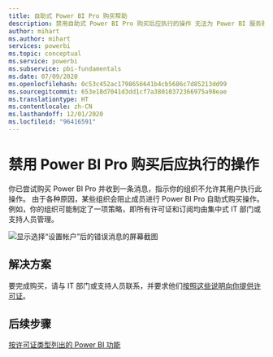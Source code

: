 ```yaml
---
title: 自助式 Power BI Pro 购买帮助
description: 禁用自助式 Power BI Pro 购买后应执行的操作 无法为 Power BI 服务购买 Power BI Pro。
author: mihart
ms.author: mihart
services: powerbi
ms.topic: conceptual
ms.service: powerbi
ms.subservice: pbi-fundamentals
ms.date: 07/09/2020
ms.openlocfilehash: 0c53c452ac1798656641b4cb5686c7d85213dd99
ms.sourcegitcommit: 653e18d7041d3dd1cf7a38010372366975a98eae
ms.translationtype: HT
ms.contentlocale: zh-CN
ms.lasthandoff: 12/01/2020
ms.locfileid: "96416591"
---
```

# <a name="what-to-do-if-purchasing-power-bi-pro-is-disabled"></a>禁用 Power BI Pro 购买后应执行的操作

你已尝试购买 Power BI Pro 并收到一条消息，指示你的组织不允许其用户执行此操作。 由于各种原因，某些组织会阻止成员进行 Power BI Pro 自助式购买操作。  例如，你的组织可能制定了一项策略，即所有许可证和订阅均由集中式 IT 部门或支持人员管理。 

![显示选择“设置帐户”后的错误消息的屏幕截图](media/service-self-service-purchase-help/power-bi-error.png)

## <a name="solution"></a>解决方案
要完成购买，请与 IT 部门或支持人员联系，并要求他们[按照这些说明向你提供许可证](../admin/service-admin-manage-licenses.md)。

## <a name="next-steps"></a>后续步骤
[按许可证类型列出的 Power BI 功能](service-features-license-type.md)